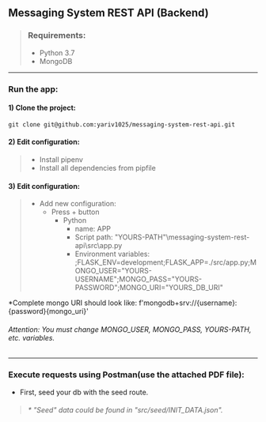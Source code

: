 ## Messaging System REST API (Backend)

> ### Requirements:
> * Python 3.7
> * MongoDB
___

### Run the app:
#### 1) Clone the project:
```shell
git clone git@github.com:yariv1025/messaging-system-rest-api.git
```
#### 2) Edit configuration:
>* Install pipenv 
>* Install all dependencies from pipfile

#### 3) Edit configuration:
>* Add new configuration:
>    * Press + button  
>       * Python
>           * name: APP
>           * Script path: "YOURS-PATH"\messaging-system-rest-api\src\app.py
>           * Environment variables: ;FLASK_ENV=development;FLASK_APP=./src/app.py;MONGO_USER="YOURS-USERNAME";MONGO_PASS="YOURS-PASSWORD";MONGO_URI="YOURS_DB_URI"
  
*Complete mongo URI should look like: f'mongodb+srv://{username}:{password}{mongo_uri}'
###### Attention: You must change MONGO_USER, MONGO_PASS, YOURS-PATH, etc. variables.
___

### Execute requests using Postman(use the attached PDF file):
* First, seed your db with the seed route.
  <br>
>###### * "Seed" data could be found in "src/seed/INIT_DATA.json".
  